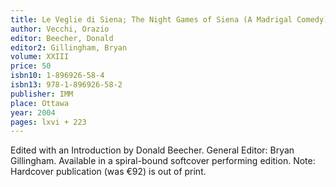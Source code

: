 ```yaml
---
title: Le Veglie di Siena; The Night Games of Siena (A Madrigal Comedy), 1604
author: Vecchi, Orazio
editor: Beecher, Donald
editor2: Gillingham, Bryan
volume: XXIII
price: 50
isbn10: 1-896926-58-4
isbn13: 978-1-896926-58-2
publisher: IMM
place: Ottawa
year: 2004
pages: lxvi + 223
---
```

Edited with an Introduction by Donald Beecher. General Editor: Bryan Gillingham. Available in a spiral-bound softcover performing edition. Note: Hardcover publication (was €92) is out of print.
